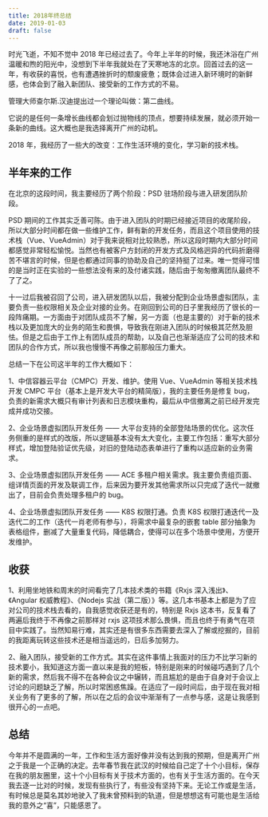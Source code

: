 ```yaml
---
title: 2018年终总结
date: 2019-01-03
draft: false
---
```


时光飞逝，不知不觉中 2018 年已经过去了。今年上半年的时候，我还沐浴在广州温暖和煦的阳光中，没想到下半年我就处在了天寒地冻的北京。回首过去的这一年，有收获的喜悦，也有遭遇挫折时的颓废疲惫；既体会过进入新环境时的新鲜感，也体会到了融入新团队、接受新的工作方式的不易。

管理大师查尔斯.汉迪提出过一个理论叫做：第二曲线。

它说的是任何一条增长曲线都会划过抛物线的顶点，想要持续发展，就必须开始一条新的曲线。这大概也是我选择离开广州的动机。

2018 年，我经历了一些大的改变：工作生活环境的变化，学习新的技术栈。

## 半年来的工作

在北京的这段时间，我主要经历了两个阶段：PSD 驻场阶段与进入研发团队阶段。

PSD 期间的工作其实乏善可陈。由于进入团队的时期已经接近项目的收尾阶段，所以大部分时间都在做一些维护工作，鲜有新的开发任务，而且这个项目使用的技术栈（Vue、VueAdmin）对于我来说相对比较熟悉，所以这段时期内大部分时间都感觉非常轻松愉悦。当然也有被客户方封闭的开发方式及风格迥异的代码折磨得苦不堪言的时候，但是也都通过同事的协助及自己的坚持挺了过来。唯一觉得可惜的是当时正在实验的一些想法没有来的及付诸实践，随后由于匆匆撤离团队最终不了了之。

十一过后我被召回了公司，进入研发团队以后，我被分配到企业场景虚拟团队，主要负责一些权限相关及企业对接的业务。在刚回到公司的日子里我经历了很长的一段阵痛期。一方面由于对团队成员不了解，另一方面（也是主要的）对于新的技术栈以及更加庞大的业务的陌生和畏惧，导致我在刚进入团队的时候极其茫然及胆怯。但是之后由于工作上有团队成员的帮助，以及自己也渐渐适应了公司的技术和团队的合作方式，所以我也慢慢不再像之前那般压力重大。

总结一下在公司这半年的工作大概如下：

1、中信容器云平台（CMPC）开发、维护。使用 Vue、VueAdmin 等相关技术栈开发 CMPC 平台（基本上是开发大平台的精简版），我的主要任务是修复 bug，负责的新需求大概只有审计列表和日志模块重构，最后从中信撤离之前已经开发完成并成功交接。

2、企业场景虚拟团队开发任务 —— 大平台支持的全部登陆场景的优化。这次任务侧重的是样式的改版，所以逻辑基本没有太大变化，主要工作包括：重写大部分样式，增加登陆验证优先级，对旧的登陆动态表单进行了重构以适应新的业务需求。

3、企业场景虚拟团队开发任务 —— ACE 多租户相关需求。我主要负责组页面、组详情页面的开发及联调工作，后来因为要开发其他需求所以只完成了迭代一就撤出了，目前会负责处理多租户的 bug。

4、企业场景虚拟团队开发任务 —— K8S 权限打通。负责 K8S 权限打通迭代一及迭代二的工作（迭代一肖老师有参与），将需求中最复杂的嵌套 table 部分抽象为表格组件，删减了大量重复代码，降低耦合，使得可以在多个场景中使用，方便开发维护。

## 收获

1、利用坐地铁和周末的时间看完了几本技术类的书籍《Rxjs 深入浅出》、《Angular 权威教程》、《Nodejs 实战（第二版）》等。这几本书基本上都是为了应对公司的技术栈去看的，自我感觉收获还是有的，特别是 Rxjs 这本书，反复看了两遍后我终于不再像之前那样对 rxjs 这项技术那么畏惧，而且也终于有勇气在项目中实践了。当然知易行难，其实还是有很多东西需要去深入了解或挖掘的，目前的我距离玩转这些技术还是相当遥远的，日后多加努力。

2、融入团队，接受新的工作方式。其实在这件事情上我面对的压力不比学习新的技术要小，我知道这方面一直以来是我的短板，特别是刚来的时候碰巧遇到了几个新的需求，然后我不得不在各种会议之中辗转，而且尴尬的是由于自身对于会议上讨论的问题缺乏了解，所以时常困惑焦躁。在适应了一段时间后，由于现在我对相关业务有了更多的了解，所以在之后的会议中渐渐有了一点参与感，这是让我感到很开心的一点吧。

## 总结

今年并不是圆满的一年，工作和生活方面好像并没有达到我的预期，但是离开广州之于我是一个正确的决定。去年春节我在武汉的时候给自己定了十个小目标，保存在我的朋友圈里，这十个小目标有关于技术方面的，也有关于生活方面的。在今天我去逐一比对的时候，发现有些执行了，有些没有坚持下来。无论工作或是生活，有时候总是莫名其妙地驶入了我未曾预料到的轨道，但是想想这有可能也是生活给我的意外之“喜”，只能感恩了。

